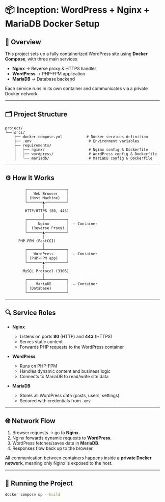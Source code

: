 # 📦 Inception: WordPress + Nginx + MariaDB Docker Setup 

## 📌 Overview
This project sets up a fully containerized WordPress site using **Docker Compose**, with three main services:

- **Nginx** → Reverse proxy & HTTPS handler
- **WordPress** → PHP-FPM application
- **MariaDB** → Database backend

Each service runs in its own container and communicates via a private Docker network.

---

## 🗂 Project Structure
```plaintext
project/
└── srcs/
    ├── docker-compose.yml           # Docker services definition
    ├── .env                          # Environment variables
    ├── requirements/
    │   ├── nginx/                    # Nginx config & Dockerfile
    │   ├── wordpress/                # WordPress config & Dockerfile
    │   └── mariadb/                  # MariaDB config & Dockerfile
```
---

## ⚙️ How It Works
```pgsql
         ┌──────────────────┐
         │   Web Browser    │
         │ (Host Machine)   │
         └───────▲──────────┘
                 │
         HTTP/HTTPS (80, 443)
                 │
         ┌───────┴──────────┐
         │     Nginx        │  ← Container
         │  (Reverse Proxy) │
         └───────▲──────────┘
                 │
      PHP-FPM (FastCGI)
                 │
         ┌───────┴──────────┐
         │   WordPress      │  ← Container
         │ (PHP-FPM app)    │
         └───────▲──────────┘
                 │
        MySQL Protocol (3306)
                 │
         ┌───────┴──────────┐
         │    MariaDB       │  ← Container
         │ (Database)       │
         └──────────────────┘
```

---

## 🔍 Service Roles
- **Nginx**
  - Listens on ports **80** (HTTP) and **443** (HTTPS)
  - Serves static content
  - Forwards PHP requests to the WordPress container

- **WordPress**
  - Runs on PHP-FPM
  - Handles dynamic content and business logic
  - Connects to MariaDB to read/write site data

- **MariaDB**
  - Stores all WordPress data (posts, users, settings)
  - Secured with credentials from `.env`

---

## 🌐 Network Flow
1. Browser requests → go to **Nginx**.
2. Nginx forwards dynamic requests to **WordPress**.
3. WordPress fetches/saves data in **MariaDB**.
4. Responses flow back up to the browser.

All communication between containers happens inside a **private Docker network**, meaning only Nginx is exposed to the host.

---

## 🚀 Running the Project
```bash
docker compose up --build
```
